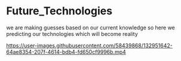 # Future_Technologies
we are making guesses based on our current knowledge so here we predicting our technologies which will become reality













https://user-images.githubusercontent.com/58439868/132951642-64ae8354-207f-4614-bdb4-fd650cf9996b.mp4









